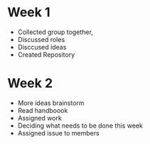 # Week 1

- Collected group together,
- Discussed roles
- Disccused ideas
- Created Repository

# Week 2

- More ideas brainstorm
- Read handboook
- Assigned work
- Deciding what needs to be done this week
- Assigned issue to members
